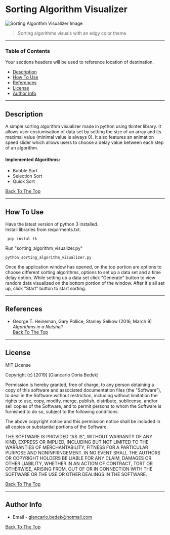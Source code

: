 # Sorting Algorithm Visualizer

![Sorting Algorithm Visualizer Image](https://i.ibb.co/h9hmNZZ/screenshot.png)

> Sorting algorithms visuals with an edgy color theme

---

### Table of Contents
Your sections headers will be used to reference location of destination.

- [Description](#description)
- [How To Use](#how-to-use)
- [References](#references)
- [License](#license)
- [Author Info](#author-info)

---

## Description

A simple sorting algorithm visualizer made in python using tkinter library.
It allows user costumisation of data set by setting the size of an array and its maximal value (minimal value is always 0). It also features an animation speed slider which allows users to choose a delay value between each step of an algorithm.


#### Implemented Algorithms:
- Bubble Sort
- Selection Sort
- Quick Sort


[Back To The Top](#sorting-algorithm-visualizer)

---

## How To Use
Have the latest version of python 3 installed.<br>
Install libraries from requirments.txt.
```
 pip instal tk
```
Run "sorting_algorithm_visualizer.py"
```
python sorting_algorithm_visualizer.py
```
Once the application window has opened, on the top portion are options to choose different sorting algorithms, options to set up a data set and a time delay option. While setting up a data set click "Generate" button to view random data visualized on the bottom portion of the window. After it's all set up, click "Start" button to start sorting.

---

## References
- George T. Heineman, Gary Pollice, Stanley Selkow (2016, March 9) <i>Algorithms in a Nutshell</i><br>
[Back To The Top](#sorting-algorithm-visualizer)

---

## License

MIT License

Copyright (c) [2019] [Giancarlo Doria Bedek]

Permission is hereby granted, free of charge, to any person obtaining a copy
of this software and associated documentation files (the "Software"), to deal
in the Software without restriction, including without limitation the rights
to use, copy, modify, merge, publish, distribute, sublicense, and/or sell
copies of the Software, and to permit persons to whom the Software is
furnished to do so, subject to the following conditions:

The above copyright notice and this permission notice shall be included in all
copies or substantial portions of the Software.

THE SOFTWARE IS PROVIDED "AS IS", WITHOUT WARRANTY OF ANY KIND, EXPRESS OR
IMPLIED, INCLUDING BUT NOT LIMITED TO THE WARRANTIES OF MERCHANTABILITY,
FITNESS FOR A PARTICULAR PURPOSE AND NONINFRINGEMENT. IN NO EVENT SHALL THE
AUTHORS OR COPYRIGHT HOLDERS BE LIABLE FOR ANY CLAIM, DAMAGES OR OTHER
LIABILITY, WHETHER IN AN ACTION OF CONTRACT, TORT OR OTHERWISE, ARISING FROM,
OUT OF OR IN CONNECTION WITH THE SOFTWARE OR THE USE OR OTHER DEALINGS IN THE
SOFTWARE.

[Back To The Top](#sorting-algorithm-visualizer)

---

## Author Info

- Email - giancarlo.bedek@hotmail.com

[Back To The Top](#sorting-algorithm-visualizer)
